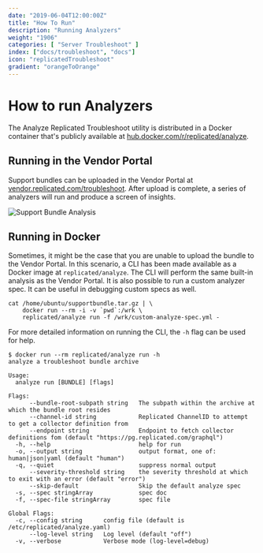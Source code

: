 ```yaml
---
date: "2019-06-04T12:00:00Z"
title: "How To Run"
description: "Running Analyzers"
weight: "1906"
categories: [ "Server Troubleshoot" ]
index: ["docs/troubleshoot", "docs"]
icon: "replicatedTroubleshoot"
gradient: "orangeToOrange"
---
```


# How to run Analyzers

The Analyze Replicated Troubleshoot utility is distributed in a Docker container that's publicly available at [hub.docker.com/r/replicated/analyze](https://hub.docker.com/r/replicated/analyze).

## Running in the Vendor Portal

Support bundles can be uploaded in the Vendor Portal at [vendor.replicated.com/troubleshoot](https://vendor.replicated.com/troubleshoot). After upload is complete, a series of analyzers will run and produce a screen of insights.

![Support Bundle Analysis](/images/troubleshoot/analyzers.png)

## Running in Docker

Sometimes, it might be the case that you are unable to upload the bundle to the Vendor Portal. In this scenario, a CLI has been made available as a Docker image at `replicated/analyze`. The CLI will perform the same built-in analysis as the Vendor Portal. It is also possible to run a custom analyzer spec. It can be useful in debugging custom specs as well.

```shell
cat /home/ubuntu/supportbundle.tar.gz | \
    docker run --rm -i -v `pwd`:/wrk \
    replicated/analyze run -f /wrk/custom-analyze-spec.yml -
```

For more detailed information on running the CLI, the `-h` flag can be used for help.

```shell
$ docker run --rm replicated/analyze run -h
analyze a troubleshoot bundle archive

Usage:
  analyze run [BUNDLE] [flags]

Flags:
      --bundle-root-subpath string   The subpath within the archive at which the bundle root resides
      --channel-id string            Replicated ChannelID to attempt to get a collector definition from
      --endpoint string              Endpoint to fetch collector definitions fom (default "https://pg.replicated.com/graphql")
  -h, --help                         help for run
  -o, --output string                output format, one of: human|json|yaml (default "human")
  -q, --quiet                        suppress normal output
      --severity-threshold string    the severity threshold at which to exit with an error (default "error")
      --skip-default                 Skip the default analyze spec
  -s, --spec stringArray             spec doc
  -f, --spec-file stringArray        spec file

Global Flags:
  -c, --config string      config file (default is /etc/replicated/analyze.yaml)
      --log-level string   Log level (default "off")
  -v, --verbose            Verbose mode (log-level=debug)
```
